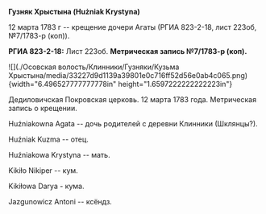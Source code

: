 **Гузняк Хрыстына (Hużniak Krystyna)**

12 марта 1783 г -- крещение дочери Агаты (РГИА 823-2-18, лист 223об,
№7/1783-р (коп)).

**РГИА 823-2-18:** Лист 223об. **Метрическая запись №7/1783-р (коп).**

![](./Осовская волость/Клинники/Гузняки/Кузьма Хрыстына/media/33227d9d1139a39801e0c716ff52d56e0ab4c065.png){width="6.496527777777778in"
height="1.6597222222222223in"}

Дедиловичская Покровская церковь. 12 марта 1783 года. Метрическая запись
о крещении.

Huźniakowna Agata -- дочь родителей с деревни Клинники (Шклянцы?).

Huźniak Kuzma -- отец.

Huźniakowa Krystyna -- мать.

Kikiło Nikiper -- кум.

Kikiłowa Darya - кума.

Jazgunowicz Antoni -- ксёндз.
